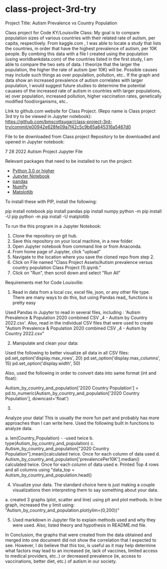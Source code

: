 # class-project-3rd-try
Project Title: Autism Prevalence vs Country Population

Class project for Code KY/Louisville Class: My goal is to compare population sizes of various countries with their related rate of autism, per capita, respectively. From kaggle.com , I was able to locate a study that lists the countries, in order that have the highest prevalence of autism, per 10K people. By combing this data with a file I created using the population (using worldbankdata.com) of the countries listed in the first study, I am able to compare the two sets of data. I theorize that the larger the population, the higher the rate of autism (per 10K) will be. Possible causes may include such things as over population, pollution, etc..  If the graph and data show an increased prevalence of autism correlates with larger population,  I would suggest future studies to determine the potential cauases of the increased rate of autism in countries with larger populations, ie) over population, increased pollution, higher vaccination rates, genetically modified food/organisms, etc..


LInk to github.com website for Class Project. (Repo name is Class project 3rd try to be viewed in Jupyter notebook):
 https://github.com/bmscottsugar/class-project-3rd-try/commit/e00942e628fe09a7f42c5c9b65a645316a5467d0

File to be downloaded from Class project Repository to be downloaded and opened in Jupyter notebook:

7 28 2022 Autism Project Jupyter File

Relevant packages that need to be installed to run the project:


* [Python 3.0 or higher](https://www.python.org)
* [Jupyter Notebook](https://jupyter.org)
* [pandas](https://pandas.pydata.org/pandas-docs/stable/index.html)
* [NumPy](https://numpy.org/doc/)
* [Matplotlib](https://matplotlib.org)

To install these with PIP, install the following:

pip install notebook
pip install pandas
pip install numpy
python -m pip install -U pip
python -m pip install -U matplotlib

To run the this program in a Jupyter Notebook:


1. Clone the repository on git hub. 
2. Save this repository on your local machine, in a new folder. 
3. Open Jupyter notebook from command line or from Anaconda.
4. From home page of Jupyter, click "upload"
5. Navigate to the location where you save the cloned repo from step 2. 
6. Click on File named "Class Project Assets/Autism prevalence versus country population Class Project (1).ipynb."
7. Click on "Run", then scroll down and select  "Run All"


Requirements met for Code Louisville:

1. Read in data from a local csv, excel file, json, or any other file type. There are many ways to do this, but using Pandas read_ functions is pretty easy

Used Pandas in Jupyter to read in several files, including : 'Autism Prevalence & Population 2020 combined CSV _4 - Autism by Country 2022.csv'. Also, read in the individual CSV files that were used to create "Autism Prevalence & Population 2020 combined CSV _4 - Autism by Country 2022.csv"

2. Manipulate and clean your data:

Used the following to better visualize all data in all CSV files:
pd.set_option('display.max_rows', 20)
pd.set_option('display.max_columns', 15)
pd.set_option('display.width', 50)

Also, used the following in order to convert data into same format (int and float):

Autism_by_country_and_population['2020 Country Population'] = pd.to_numeric(Autism_by_country_and_population['2020 Country Population'], downcast='float')

3. 
Analyze your data! This is usually the more fun part and probably has more approaches than I can write here.
Used the following built in functions to analyze data.

 a.  len(Country_Population) - -used twice
 b. type(Autism_by_country_and_population)
 c. Autism_by_country_and_population["2020 Country Population"].mean()calculated twice. Once for each column of data used
 d. Autism_by_country_and_population['prevalencePer10K'].median() calculated twice. Once for each column of data used
 e. Printed Top 4 rows and all columns using "data_top = Autism_by_country_and_population.head()
 


 4. Visualize your data. The standard choice here is just making a couple visualizations then interpreting them to say something about your data.

 a. created 3 graphs (plot, scatter and line) using plt and plot methods. In line graph, increased the y limit using:
"Autism_by_country_and_population.plot(ylim=(0,200))"

5. Used markdown in Jupyter file to explain methods used and why they were used. Also, listed theory and hypothesis in README.md file. 

In Conclusion, the graphs that were created from the data obtained and merged into one document did not show the correlation that I expected to see. However, 
I do believe that this too, is useful as it may help determine what factors may lead to an increased (ie, lack of vaccines, limited access to medical providers, etc..) or decreased prevalence (ie, access to vaccinations,  better diet, etc.) of autism in our society. 

